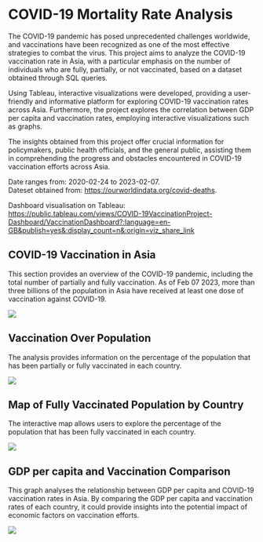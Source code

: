 # COVID-19 Mortality Rate Analysis

The COVID-19 pandemic has posed unprecedented challenges worldwide, and vaccinations have been recognized as one of the most effective strategies to combat the virus. This project aims to analyze the COVID-19 vaccination rate in Asia, with a particular emphasis on the number of individuals who are fully, partially, or not vaccinated, based on a dataset obtained through SQL queries.

Using Tableau, interactive visualizations were developed, providing a user-friendly and informative platform for exploring COVID-19 vaccination rates across Asia. Furthermore, the project explores the correlation between GDP per capita and vaccination rates, employing interactive visualizations such as graphs.

The insights obtained from this project offer crucial information for policymakers, public health officials, and the general public, assisting them in comprehending the progress and obstacles encountered in COVID-19 vaccination efforts across Asia.

Date ranges from: 2020-02-24 to 2023-02-07.\
Dateset obtained from: https://ourworldindata.org/covid-deaths. 

Dashboard visualisation on Tableau: https://public.tableau.com/views/COVID-19VaccinationProject-Dashboard/VaccinationDashboard?:language=en-GB&publish=yes&:display_count=n&:origin=viz_share_link

## COVID-19 Vaccination in Asia
This section provides an overview of the COVID-19 pandemic, including the total number of partially and fully vaccination. As of Feb 07 2023, more than three billions of the population in Asia have received at least one dose of vaccination against COVID-19.

<img align="center" src= "https://github.com/zhicongg13/COVID-19-Mortality-Rate-Analysis/blob/main/Images/Image%201%20-%20Population%20against%20vaccination%20in%20Asia.png">


## Vaccination Over Population
The analysis provides information on the percentage of the population that has been partially or fully vaccinated in each country.

<img align="center" src= "https://github.com/zhicongg13/COVID-19-Mortality-Rate-Analysis/blob/main/Images/Image%202%20-%20Vaccination%20per%20Country.png">



## Map of Fully Vaccinated Population by Country
The interactive map allows users to explore the percentage of the population that has been fully vaccinated in each country.

<img align="center" src= "https://github.com/zhicongg13/COVID-19-Mortality-Rate-Analysis/blob/main/Images/Image%203%20-%20Map%20of%20fully%20vaccination.png">


## GDP per capita and Vaccination Comparison
This graph analyses the relationship between GDP per capita and COVID-19 vaccination rates in Asia. By comparing the GDP per capita and vaccination rates of each country, it could provide insights into the potential impact of economic factors on vaccination efforts.

<img align="center" src= "https://github.com/zhicongg13/COVID-19-Mortality-Rate-Analysis/blob/main/Images/Image%204%20-%20GDP%20per%20capita%20against%20vaccination.png">


